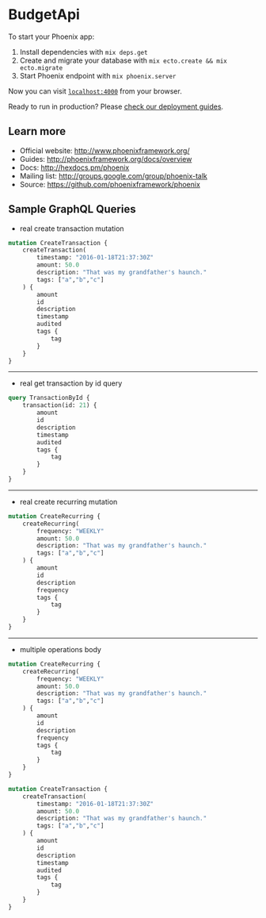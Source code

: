 # BudgetApi

To start your Phoenix app:

  1. Install dependencies with `mix deps.get`
  2. Create and migrate your database with `mix ecto.create && mix ecto.migrate`
  3. Start Phoenix endpoint with `mix phoenix.server`

Now you can visit [`localhost:4000`](http://localhost:4000) from your browser.

Ready to run in production? Please [check our deployment guides](http://www.phoenixframework.org/docs/deployment).

## Learn more

  * Official website: http://www.phoenixframework.org/
  * Guides: http://phoenixframework.org/docs/overview
  * Docs: http://hexdocs.pm/phoenix
  * Mailing list: http://groups.google.com/group/phoenix-talk
  * Source: https://github.com/phoenixframework/phoenix

Sample GraphQL Queries
----------------------

* real create transaction mutation

```graphql
mutation CreateTransaction {
    createTransaction(
        timestamp: "2016-01-18T21:37:30Z"
        amount: 50.0
        description: "That was my grandfather's haunch."
        tags: ["a","b","c"]
    ) {
        amount
        id
        description
        timestamp
        audited
        tags {
            tag
        }
    }
}
```

-----

* real get transaction by id query

```graphql
query TransactionById {
    transaction(id: 21) {
        amount
        id
        description
        timestamp
        audited
        tags {
            tag
        }
    }
}
```

-----

* real create recurring mutation

```graphql
mutation CreateRecurring {
    createRecurring(
        frequency: "WEEKLY"
        amount: 50.0
        description: "That was my grandfather's haunch."
        tags: ["a","b","c"]
    ) {
        amount
        id
        description
        frequency
        tags {
            tag
        }
    }
}
```

-----

* multiple operations body

```graphql
mutation CreateRecurring {
    createRecurring(
        frequency: "WEEKLY"
        amount: 50.0
        description: "That was my grandfather's haunch."
        tags: ["a","b","c"]
    ) {
        amount
        id
        description
        frequency
        tags {
            tag
        }
    }
}

mutation CreateTransaction {
    createTransaction(
        timestamp: "2016-01-18T21:37:30Z"
        amount: 50.0
        description: "That was my grandfather's haunch."
        tags: ["a","b","c"]
    ) {
        amount
        id
        description
        timestamp
        audited
        tags {
            tag
        }
    }
}
```
